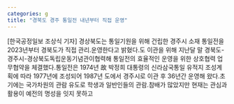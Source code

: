 ```yaml
---
categories: g
title: "경북도 경주 통일전 내년부터 직접 운영"
---
```

[한국공정일보 조상식 기자] 경상북도는 통일기원을 위해 건립한 경주시 소재 통일전을 2023년부터 경북도가 직접 관리․운영한다고 밝혔다.도 이관을 위해 지난달 말 경북도-경주시-경상북도독립운동기념관이협력해 통일전의 효율적인 운영을 위한 상호협력 업무협약을 체결했다.통일전은 1974년 故 박정희 대통령의 신라삼국통일 유적지 조성계획에 따라 1977년에 조성되어 1987년 도에서 경주시로 이관 후 36년간 운영해 왔다.초기에는 국가차원의 관람 유도로 학생과 일반인들의 관람․참배가 많았지만 현재는 관심과 활용이 예전의 명성을 잇지 못하고